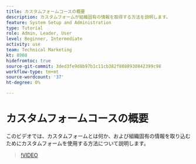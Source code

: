 ```yaml
---
title: カスタムフォームコースの概要
description: カスタムフォームが組織固有の情報を取得する方法を説明します。
feature: System Setup and Administration
type: Tutorial
role: Admin, Leader, User
level: Beginner, Intermediate
activity: use
team: Technical Marketing
kt: 8908
hidefromtoc: true
source-git-commit: 3ded3fe9d8b97b1c11cb382f8088930842399c98
workflow-type: tm+mt
source-wordcount: '37'
ht-degree: 0%

---
```


# カスタムフォームコースの概要

このビデオでは、カスタムフォームとは何か、および組織固有の情報を取り込むためにカスタムフォームを使用する方法について説明します。

>[!VIDEO](https://video.tv.adobe.com/v/335171/?quality=12)
